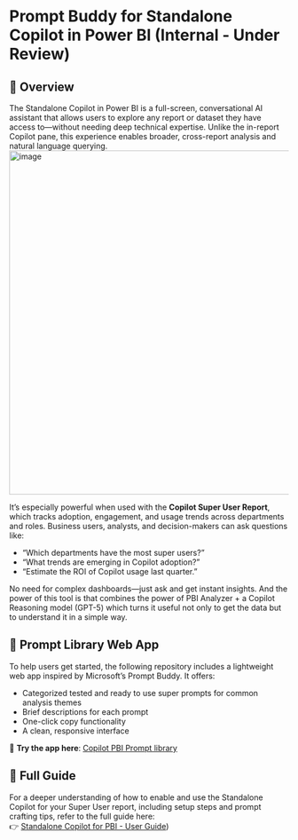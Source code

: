# Prompt Buddy for Standalone Copilot in Power BI (Internal - Under Review)

## 📘 Overview

The Standalone Copilot in Power BI is a full-screen, conversational AI assistant that allows users to explore any report or dataset they have access to—without needing deep technical expertise. Unlike the in-report Copilot pane, this experience enables broader, cross-report analysis and natural language querying.
<img width="1205" height="0620" alt="image" src="https://github.com/user-attachments/assets/45110f0d-2e9d-4d2b-8344-316f690c2991" />


It’s especially powerful when used with the **Copilot Super User Report**, which tracks adoption, engagement, and usage trends across departments and roles. Business users, analysts, and decision-makers can ask questions like:

- “Which departments have the most super users?”
- “What trends are emerging in Copilot adoption?”
- “Estimate the ROI of Copilot usage last quarter.”

No need for complex dashboards—just ask and get instant insights. And the power of this tool is that combines the power of PBI Analyzer + a Copilot Reasoning model (GPT-5) which turns it useful not only to get the data but to understand it in a simple way.

## 🧠 Prompt Library Web App

To help users get started, the following repository includes a lightweight web app inspired by Microsoft’s Prompt Buddy. It offers:

- Categorized tested and ready to use super prompts for common analysis themes
- Brief descriptions for each prompt
- One-click copy functionality
- A clean, responsive interface

🔗 **Try the app here**: [Copilot PBI Prompt library](https://fepilot.github.io/Copilot-PBI-Prompt_buddy/)

## 📄 Full Guide

For a deeper understanding of how to enable and use the Standalone Copilot for your Super User report, including setup steps and prompt crafting tips, refer to the full guide here:  
👉 [Standalone Copilot for PBI - User Guide](https://microsoft-my.sharepoint.com/:w:/p/fernandobe/EfX78HhiedlLnDdF8-3FnwoBtKn0NkebfPQZG0yHvwpxrw?e=QWRdHG))

